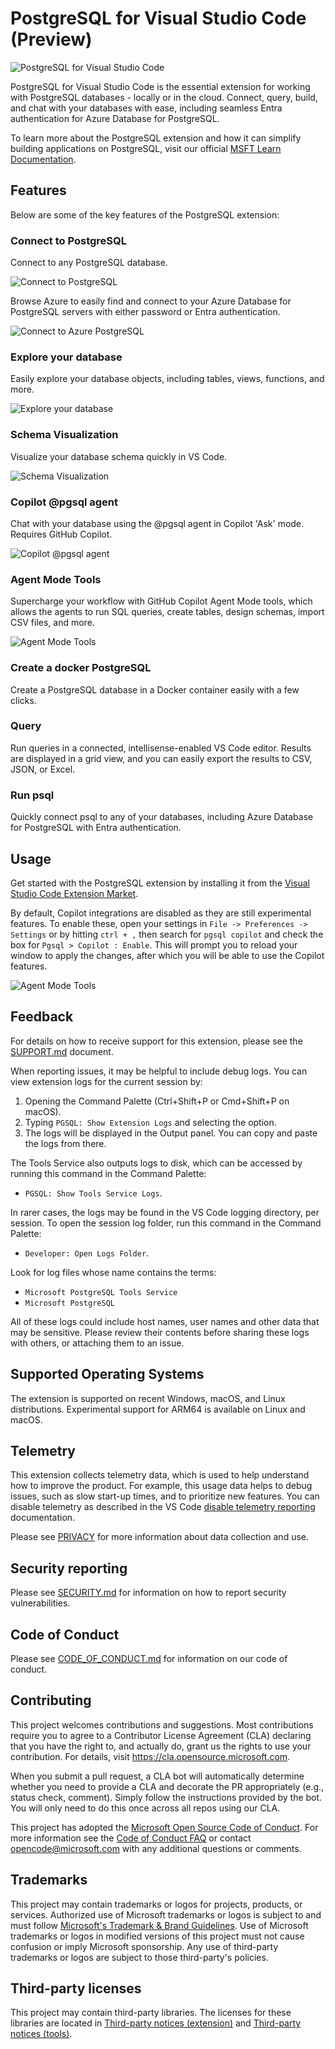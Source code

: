 # PostgreSQL for Visual Studio Code (Preview)

![PostgreSQL for Visual Studio Code](img/intro-schema-agent-vid.gif)

PostgreSQL for Visual Studio Code is the essential extension for working with PostgreSQL databases - locally or in the cloud. Connect, query, build, and chat with your databases with ease, including seamless Entra authentication for Azure Database for PostgreSQL.

To learn more about the PostgreSQL extension and how it can simplify building
applications on PostgreSQL, visit our official [MSFT Learn Documentation].

## Features

Below are some of the key features of the PostgreSQL extension:

### Connect to PostgreSQL

Connect to any PostgreSQL database.

![Connect to PostgreSQL](img/connect-local-vid.gif)

Browse Azure to easily find and connect to your Azure Database for PostgreSQL servers with either password or Entra authentication.

![Connect to Azure PostgreSQL](img/connect-azure-vid.gif)

### Explore your database
Easily explore your database objects, including tables, views, functions, and more.

![Explore your database](img/object-explorer-vid.gif)

### Schema Visualization

Visualize your database schema quickly in VS Code.

![Schema Visualization](img/schema-viz-vid.gif)

### Copilot @pgsql agent

Chat with your database using the @pgsql agent in Copilot 'Ask' mode. Requires GitHub Copilot.

![Copilot @pgsql agent](img/copilot-ask-pgsql-vid.gif)

### Agent Mode Tools

Supercharge your workflow with GitHub Copilot Agent Mode tools, which allows the agents to run SQL queries, create tables, design schemas, import CSV files, and more.

![Agent Mode Tools](img/agent-mode-vid.gif)

### Create a docker PostgreSQL

Create a PostgreSQL database in a Docker container easily with a few clicks.

### Query

Run queries in a connected, intellisense-enabled VS Code editor. Results are displayed in a grid view, and you can easily export the results to CSV, JSON, or Excel.

### Run psql

Quickly connect psql to any of your databases, including Azure Database for PostgreSQL with Entra authentication.

## Usage

Get started with the PostgreSQL extension by installing it from the [Visual Studio Code Extension Market](https://marketplace.visualstudio.com/items?itemName=ms-ossdata.vscode-pgsql).

By default, Copilot integrations are disabled as they are still experimental features. To enable these, open your settings in `File -> Preferences -> Settings` or by hitting `ctrl + ,` then search for `pgsql copilot` and check the box for `Pgsql > Copilot : Enable`. This will prompt you to reload your window to apply the changes, after which you will be able to use the Copilot features.

![Agent Mode Tools](img/enable-agent-mode.png)

## Feedback

For details on how to receive support for this extension, please see the
[SUPPORT.md](SUPPORT.md) document.

When reporting issues, it may be helpful to include debug logs. You can view
extension logs for the current session by:

1. Opening the Command Palette (Ctrl+Shift+P or Cmd+Shift+P on macOS).
2. Typing `PGSQL: Show Extension Logs` and selecting the option.
3. The logs will be displayed in the Output panel. You can copy and paste the logs from there.

The Tools Service also outputs logs to disk, which can be accessed by running
this command in the Command Palette:

- `PGSQL: Show Tools Service Logs`.

In rarer cases, the logs may be found in the VS Code logging directory, per
session. To open the session log folder, run this command in the Command
Palette:

- `Developer: Open Logs Folder`.

Look for log files whose name contains the terms:

- `Microsoft PostgreSQL Tools Service`
- `Microsoft PostgreSQL`

All of these logs could include host names, user names and other data that may be
sensitive. Please review their contents before sharing these logs with others, or
attaching them to an issue.

## Supported Operating Systems

The extension is supported on recent Windows, macOS, and Linux distributions. Experimental
support for ARM64 is available on Linux and macOS.

## Telemetry

This extension collects telemetry data, which is used to help understand how to
improve the product. For example, this usage data helps to debug issues, such as
slow start-up times, and to prioritize new features. You can disable telemetry
as described in the VS Code [disable telemetry reporting] documentation.

Please see [PRIVACY](PRIVACY) for more information about data collection and use.

## Security reporting

Please see [SECURITY.md](SECURITY.md) for information on how to report security vulnerabilities.

## Code of Conduct

Please see [CODE_OF_CONDUCT.md](CODE_OF_CONDUCT.md) for information on our code of conduct.

## Contributing

This project welcomes contributions and suggestions.  Most contributions require you to agree to a
Contributor License Agreement (CLA) declaring that you have the right to, and actually do, grant us
the rights to use your contribution. For details, visit https://cla.opensource.microsoft.com.

When you submit a pull request, a CLA bot will automatically determine whether you need to provide
a CLA and decorate the PR appropriately (e.g., status check, comment). Simply follow the instructions
provided by the bot. You will only need to do this once across all repos using our CLA.

This project has adopted the [Microsoft Open Source Code of Conduct](https://opensource.microsoft.com/codeofconduct/).
For more information see the [Code of Conduct FAQ](https://opensource.microsoft.com/codeofconduct/faq/) or
contact [opencode@microsoft.com](mailto:opencode@microsoft.com) with any additional questions or comments.

## Trademarks

This project may contain trademarks or logos for projects, products, or services. Authorized use of Microsoft
trademarks or logos is subject to and must follow
[Microsoft's Trademark & Brand Guidelines](https://www.microsoft.com/en-us/legal/intellectualproperty/trademarks/usage/general).
Use of Microsoft trademarks or logos in modified versions of this project must not cause confusion or imply Microsoft sponsorship.
Any use of third-party trademarks or logos are subject to those third-party's policies.

## Third-party licenses

This project may contain third-party libraries. The licenses for these libraries
are located in [Third-party notices (extension)] and [Third-party notices (tools)].

[disable telemetry reporting]: https://code.visualstudio.com/docs/getstarted/telemetry#_disable-telemetry-reporting
[MSFT Learn Documentation]: https://aka.ms/pg-vscode-docs
[Third-party notices (extension)]: ThirdPartyNotices-EXTENSION.txt
[Third-party notices (tools)]: ThirdPartyNotices-TOOLS.txt
